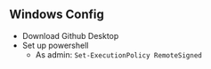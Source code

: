Windows Config
--------------

* Download Github Desktop
* Set up powershell
  * As admin: `Set-ExecutionPolicy RemoteSigned`
